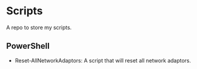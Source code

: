# Scripts
A repo to store my scripts.

## PowerShell
- Reset-AllNetworkAdaptors: A script that will reset all network adaptors.